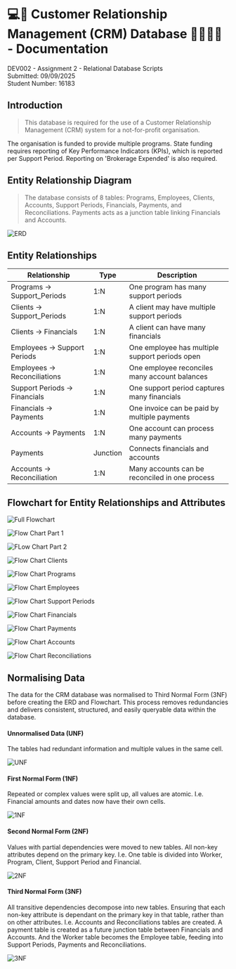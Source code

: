 # 💻📂 Customer Relationship Management (CRM) Database 👨‍👩‍👧‍👦 - Documentation

DEV002 - Assignment 2 - Relational Database Scripts
<br>Submitted: 09/09/2025<br>
Student Number: 16183

## Introduction

> This database is required for the use of a Customer Relationship Management (CRM) system for a not-for-profit organisation.

The organisation is funded to provide multiple programs. State funding requires reporting of Key Performance Indicators (KPIs), which is reported per Support Period. Reporting on 'Brokerage Expended' is also required.

## Entity Relationship Diagram

> The database consists of 8 tables: Programs, Employees, Clients, Accounts, Support Periods, Financials, Payments, and Reconciliations. Payments acts as a junction table linking Financials and Accounts.

![ERD](/images/erd.png)

## Entity Relationships

| Relationship                 | Type     | Description                                   |
|-------------------------------|---------|-----------------------------------------------|
| Programs → Support_Periods    | 1:N     | One program has many support periods          |
| Clients → Support_Periods     | 1:N     | A client may have multiple support periods    |
| Clients → Financials          | 1:N     | A client can have many financials             |
| Employees → Support Periods   | 1:N     | One employee has multiple support periods open|
| Employees → Reconciliations   | 1:N     | One employee reconciles many account balances |
| Support Periods → Financials  | 1:N     | One support period captures many financials   |
| Financials → Payments         | 1:N     | One invoice can be paid by multiple payments  |
| Accounts → Payments           | 1:N     | One account can process many payments         |
| Payments                      | Junction| Connects financials and accounts              |
| Accounts → Reconciliation     | 1:N     | Many accounts can be reconciled in one process|

## Flowchart for Entity Relationships and Attributes

![Full Flowchart](images/ERD_flow1.png)

![Flow Chart Part 1](images/ERD_flow2.png)

![FLow Chart Part 2](images/ERD_flow3.png)

![Flow Chart Clients](images/Flow_clients.png)

![Flow Chart Programs](images/Flow_programs.png)

![Flow Chart Employees](images/Flow_employees.png)

![Flow Chart Support Periods](images/Flow_supportperiods.png)

![Flow Chart Financials](images/Flow_financials.png)

![Flow Chart Payments](images/Flow_payments.png)

![Flow Chart Accounts](images/Flow_accounts.png)

![Flow Chart Reconciliations](images/Flow_reconciliations.png)

## Normalising Data

The data for the CRM database was normalised to Third Normal Form (3NF) before creating the ERD and Flowchart. This process removes redundancies and delivers consistent, structured, and easily queryable data within the database.

#### Unnormalised Data (UNF)

The tables had redundant information and multiple values in the same cell.

![UNF](/images/UNF.png)

#### First Normal Form (1NF)

Repeated or complex values were split up, all values are atomic. I.e. Financial amounts and dates now have their own cells.

![1NF](/images/1NF.png)

#### Second Normal Form (2NF)

Values with partial dependencies were moved to new tables. All non-key attributes depend on the primary key. I.e. One table is divided into Worker, Program, Client, Support Period and Financial.

![2NF](/images/2NF.png)

#### Third Normal Form (3NF)

All transitive dependencies decompose into new tables. Ensuring that each non-key attribute is dependant on the primary key in that table, rather than on other attributes. I.e. Accounts and Reconciliations tables are created. A payment table is created as a future junction table between Financials and Accounts. And the Worker table becomes the Employee table, feeding into Support Periods, Payments and Reconciliations.

![3NF](/images/3NF.png)
